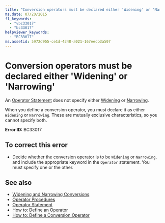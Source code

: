 ```yaml
---
title: "Conversion operators must be declared either 'Widening' or 'Narrowing'"
ms.date: 07/20/2015
f1_keywords: 
  - "vbc33017"
  - "bc33017"
helpviewer_keywords: 
  - "BC33017"
ms.assetid: 5972d955-ce1d-4348-a021-167eecb3a507
---
```

# Conversion operators must be declared either 'Widening' or 'Narrowing'
An [Operator Statement](../../visual-basic/language-reference/statements/operator-statement.md) does not specify either [Widening](../../visual-basic/language-reference/modifiers/widening.md) or [Narrowing](../../visual-basic/language-reference/modifiers/narrowing.md).  
  
 When you define a conversion operator, you must declare it as either `Widening` or `Narrowing`. These are mutually exclusive characteristics, so you cannot specify both.  
  
 **Error ID:** BC33017  
  
## To correct this error  
  
- Decide whether the conversion operator is to be `Widening` or `Narrowing`, and include the appropriate keyword in the `Operator` statement. You must specify one or the other.  
  
## See also

- [Widening and Narrowing Conversions](../../visual-basic/programming-guide/language-features/data-types/widening-and-narrowing-conversions.md)
- [Operator Procedures](../../visual-basic/programming-guide/language-features/procedures/operator-procedures.md)
- [Operator Statement](../../visual-basic/language-reference/statements/operator-statement.md)
- [How to: Define an Operator](../../visual-basic/programming-guide/language-features/procedures/how-to-define-an-operator.md)
- [How to: Define a Conversion Operator](../../visual-basic/programming-guide/language-features/procedures/how-to-define-a-conversion-operator.md)
